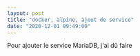 ```yaml
---
layout: post
title: "docker, alpine, ajout de service"
date: "2020-12-01 09:49:00"
---
```

Pour ajouter le service MariaDB, j'ai dû faire  <script src="https://pastebin.com/embed_js/djFsJmGJ"></script> 

